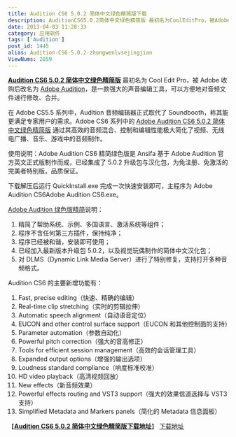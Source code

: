 ```yaml
---
title: Audition CS6 5.0.2 简体中文绿色精简版下载
description: AuditionCS65.0.2简体中文绿色精简版 最初名为CoolEditPro，被Adobe收购后改名为AdobeAudition，是一款强大的声音编辑工具，可以方便地对音频文件进行修改、合并。在AdobeCS5.5系列中，Audition音频编辑器正式取代了 Soundbooth，称其能更满足专家用户的需求。AdobeCS6 系列
date: 2013-04-03 11:28:33
category: 应用软件
tags: ['Audition']
post_id: 1445
alias: Audition-CS6-5.0.2-zhongwenlvsejingjian
ViewNums: 2859
---
```


**[Audition CS6 5.0.2 简体中文绿色精简版](/blog/audition-cs6-502-zhongwenlvsejingjian%20)** 最初名为 Cool Edit Pro，被 Adobe 收购后改名为 [Adobe Audition](/blog/audition-cs6-502-zhongwenlvsejingjian%20)，是一款强大的声音编辑工具，可以方便地对音频文件进行修改、合并。

在 Adobe CS5.5 系列中，Audition 音频编辑器正式取代了 Soundbooth，称其能更满足专家用户的需求。Adobe CS6 系列中的 [Adobe Audition CS6 5.0.2 简体中文绿色精简版](/blog/audition-cs6-502-zhongwenlvsejingjian%20) 通过其高效的音频混合、控制和编辑性能极大简化了视频、无线电广播、音乐、游戏中的音频制作。

使用说明：Adobe Audition CS6 精简绿色版是 Ansifa 基于 Adobe Audition 官方英文正式版制作而成，已经集成了 5.0.2 升级包与汉化包，为免注册、免激活的完美者特别版，品质保证。

下载解压后运行 QuickInstall.exe 完成一次快速安装即可，主程序为 Adobe Audition CS6Adobe Audition CS6.exe。

[Adobe Audition 绿色版精简](/blog/audition-cs6-502-zhongwenlvsejingjian%20)说明：

1. 精简了帮助系统、示例、多国语言、激活系统等组件；
2. 程序不含任何第三方插件，保持纯净；
3. 程序已经被和谐，安装即可使用；
4. 已经加入最新版本升级包 5.0.2，以及视觉玩偶制作的简体中文汉化包；
5. 对 DLMS（Dynamic Link Media Server）进行了特别修复，支持打开多种音频格式。

Audition CS6 的主要新增功能有：

1. Fast, precise editing（快速、精确的编辑）
2. Real-time clip stretching（实时的剪辑拉伸）
3. Automatic speech alignment（自动语音定位）
4. EUCON and other control surface support（EUCON 和其他控制面的支持）
5. Parameter automation（参数自动化）
6. Powerful pitch correction（强大的音高修正）
7. Tools for efficient session management（高效的会话管理工具）
8. Expanded output options（增强的输出选项）
9. Loudness standard compliance（响度标准校准）
10. HD video playback（高清视频回放）
11. New effects（新音频效果）
12. Powerful effects routing and VST3 support（强大的效果信道选择与 VST3 支持）
13. Simplified Metadata and Markers panels（简化的 Metadata 信息面板）

【[**Audition CS6 5.0.2 简体中文绿色精简版下载地址**](/blog/audition-cs6-502-zhongwenlvsejingjian%20)】
 [下载地址](download.asp?id=513)

